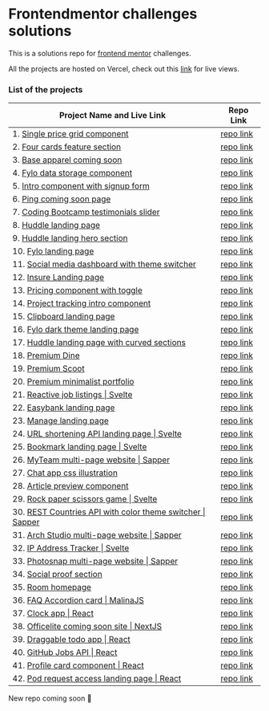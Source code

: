 # Frontendmentor challenges solutions
This is a solutions repo for [frontend mentor](https://www.frontendmentor.io/) challenges.

All the projects are hosted on Vercel, check out this [link](https://zzl-frontendmentor-challenges.now.sh/) for live views.

### List of the projects

| Project Name and Live Link                                   | Repo Link                                                    |
| ------------------------------------------------------------ | ------------------------------------------------------------ |
| 1. [Single price grid component](https://zzl-frontendmentor-challenges.now.sh/single-price-grid-component-master/index.html) | [repo link](https://github.com/zuolizhu/frontendmentor_challenges/tree/master/single-price-grid-component-master) |
| 2. [Four cards feature section](https://zzl-frontendmentor-challenges.now.sh/four-card-feature-section-master/index.html) | [repo link](https://github.com/zuolizhu/frontendmentor_challenges/tree/master/four-card-feature-section-master) |
| 3. [Base apparel coming soon](https://zzl-frontendmentor-challenges.now.sh/base-apparel-coming-soon-master/index.html) | [repo link](https://github.com/zuolizhu/frontendmentor_challenges/tree/master/base-apparel-coming-soon-master) |
| 4. [Fylo data storage component](https://zzl-frontendmentor-challenges.now.sh/fylo-data-storage-component-master/index.html) | [repo link](https://github.com/zuolizhu/frontendmentor_challenges/tree/master/fylo-data-storage-component-master) |
| 5. [Intro component with signup form](https://zzl-frontendmentor-challenges.now.sh/intro-component-with-signup-form-master/index.html) | [repo link](https://github.com/zuolizhu/frontendmentor_challenges/tree/master/intro-component-with-signup-form-master) |
| 6. [Ping coming soon page](https://zzl-frontendmentor-challenges.now.sh/ping-coming-soon-page-master/index.html) | [repo link](https://github.com/zuolizhu/frontendmentor_challenges/tree/master/ping-coming-soon-page-master) |
| 7. [Coding Bootcamp testimonials slider](https://zzl-frontendmentor-challenges.now.sh/coding-bootcamp-testimonials-slider-master/index.html) | [repo link](https://github.com/zuolizhu/frontendmentor_challenges/tree/master/coding-bootcamp-testimonials-slider-master) |
| 8. [Huddle landing page](https://zzl-frontendmentor-challenges.now.sh/huddle-landing-page-with-alternating-feature-blocks-master/index.html) | [repo link](https://github.com/zuolizhu/frontendmentor_challenges/tree/master/huddle-landing-page-with-alternating-feature-blocks-master) |
| 9. [Huddle landing hero section](https://zzl-frontendmentor-challenges.now.sh/huddle-landing-page-with-single-introductory-section-master/index.html) | [repo link](https://github.com/zuolizhu/frontendmentor_challenges/tree/master/huddle-landing-page-with-single-introductory-section-master) |
| 10. [Fylo landing page](https://zzl-frontendmentor-challenges.now.sh/fylo-landing-page-with-two-column-layout-master/index.html) | [repo link](https://github.com/zuolizhu/frontendmentor_challenges/tree/master/fylo-landing-page-with-two-column-layout-master) |
| 11. [Social media dashboard with theme switcher](https://zzl-frontendmentor-challenges.now.sh/social-media-dashboard-with-theme-switcher-master/index.html) | [repo link](https://github.com/zuolizhu/frontendmentor_challenges/tree/master/social-media-dashboard-with-theme-switcher-master) |
| 12. [Insure Landing page](https://zzl-frontendmentor-challenges.now.sh/insure-landing-page-master/index.html) | [repo link](https://github.com/zuolizhu/frontendmentor_challenges/tree/master/insure-landing-page-master) |
| 13. [Pricing component with toggle](https://zzl-frontendmentor-challenges.now.sh/pricing-component-with-toggle-master/index.html) | [repo link](https://github.com/zuolizhu/frontendmentor_challenges/tree/master/pricing-component-with-toggle-master) |
| 14. [Project tracking intro component](https://zzl-frontendmentor-challenges.now.sh/project-tracking-intro-component-master/index.html) | [repo link](https://zzl-frontendmentor-challenges.now.sh/project-tracking-intro-component-master/index.html) |
| 15. [Clipboard landing page](https://zzl-frontendmentor-challenges.now.sh/clipboard-landing-page-master/index.html) | [repo link](https://github.com/zuolizhu/frontendmentor_challenges/tree/master/clipboard-landing-page-master) |
| 16. [Fylo dark theme landing page](https://zzl-frontendmentor-challenges.now.sh/fylo-dark-theme-landing-page-master/index.html) | [repo link](https://github.com/zuolizhu/frontendmentor_challenges/tree/master/fylo-dark-theme-landing-page-master) |
| 17. [Huddle landing page with curved sections](https://zzl-frontendmentor-challenges.now.sh/huddle-landing-page-with-curved-sections-master/index.html) | [repo link](https://github.com/zuolizhu/frontendmentor_challenges/tree/master/huddle-landing-page-with-curved-sections-master) |
| 18. [Premium Dine](https://zzl-frontendmentor-challenges.now.sh/premium-dine-master/index.html) | [repo link](https://github.com/zuolizhu/frontendmentor_challenges/tree/master/premium-dine-master) |
| 19. [Premium Scoot](https://zzl-frontendmentor-challenges.now.sh/scoot-multi-page-website-master/index.html) | [repo link](https://github.com/zuolizhu/frontendmentor_challenges/tree/master/scoot-multi-page-website-master) |
| 20. [Premium minimalist portfolio](https://zzl-frontendmentor-challenges.now.sh/premium-minimalist-portfolio-master/index.html) | [repo link](https://github.com/zuolizhu/frontendmentor_challenges/tree/master/premium-minimalist-portfolio-master) |
| 21. [Reactive job listings \| Svelte](https://zzl-frontendmentor-challenges.now.sh/static-job-listings-master/index.html) | [repo link](https://github.com/zuolizhu/frontendmentor_challenges/tree/master/static-job-listings-master/static-job-listings-svelte) |
| 22. [Easybank landing page](https://zzl-frontendmentor-challenges.now.sh/easybank-landing-page-master/index.html) | [repo link](https://github.com/zuolizhu/frontendmentor_challenges/tree/master/easybank-landing-page-master) |
| 23. [Manage landing page](https://zzl-frontendmentor-challenges.now.sh/manage-landing-page-master/index.html) | [repo link](https://github.com/zuolizhu/frontendmentor_challenges/tree/master/manage-landing-page-master) |
| 24. [URL shortening API landing page \| Svelte](https://zzl-frontendmentor-challenges.now.sh/url-shortening-api-master/index.html) | [repo link](https://github.com/zuolizhu/frontendmentor_challenges/tree/master/url-shortening-api-master/url-shortening-svelte) |
| 25. [Bookmark landing page \| Svelte](https://zzl-frontendmentor-challenges.now.sh/bookmark-landing-page-master/index.html) | [repo link](https://github.com/zuolizhu/frontendmentor_challenges/tree/master/bookmark-landing-page-master/bookmark-svelte) |
| 26. [MyTeam multi-page website \| Sapper](https://myteam-sapper.vercel.app/) | [repo link](https://github.com/zuolizhu/myteam-sapper-frontendmentor) |
| 27. [Chat app css illustration](https://zzl-frontendmentor-challenges.now.sh/chat-app-css-illustration-master/) | [repo link](https://github.com/zuolizhu/frontendmentor_challenges/tree/master/chat-app-css-illustration-master) |
| 28. [Article preview component](https://zzl-frontendmentor-challenges.now.sh/article-preview-component-master/index.html) | [repo link](https://github.com/zuolizhu/frontendmentor_challenges/tree/master/article-preview-component-master) |
| 29. [Rock paper scissors game \| Svelte](https://zzl-frontendmentor-challenges.now.sh/rock-paper-scissors-game/index.html) | [repo link](https://github.com/zuolizhu/frontendmentor_challenges/tree/master/rock-paper-scissors-game/rock-paper-scissors-svelte) |
| 30. [REST Countries API with color theme switcher \| Sapper](https://rest-countries-api-sapper.vercel.app/) | [repo link](https://github.com/zuolizhu/rest-countries-api-sapper) |
| 31. [Arch Studio multi-page website \| Sapper](https://arch-studio-frontendmentor.vercel.app/) | [repo link](https://github.com/zuolizhu/arch_studio_frontendmentor) |
| 32. [IP Address Tracker \| Svelte](https://ip-address-tracker-frontendmentor.vercel.app/) | [repo link](https://github.com/zuolizhu/ip_address_tracker_frontendmentor) |
| 33. [Photosnap multi-page website \| Sapper](https://photosnap-frontendmentor.vercel.app/) | [repo link](https://github.com/zuolizhu/photosnap_frontendmentor) |
| 34. [Social proof section](https://zzl-frontendmentor-challenges.now.sh/social-proof-section-master/index.html) | [repo link](https://github.com/zuolizhu/frontendmentor_challenges/tree/master/social-proof-section-master) |
| 35. [Room homepage](https://zzl-frontendmentor-challenges.now.sh/room-homepage-master/index.html) | [repo link](https://github.com/zuolizhu/frontendmentor_challenges/tree/master/room-homepage-master) |
| 36. [FAQ Accordion card \| MalinaJS](https://zzl-frontendmentor-challenges.now.sh/faq-accordion-card-main/index.html) | [repo link](https://github.com/zuolizhu/frontendmentor_challenges/tree/master/faq-accordion-card-malina) |
| 37. [Clock app \| React](https://clock-app-frontendmentor.vercel.app/) | [repo link](https://github.com/zuolizhu/clock-app-frontendmentor) |
| 38. [Officelite coming soon site \| NextJS](https://officelite-coming-soon-frontendmentor.vercel.app/) | [repo link](https://github.com/zuolizhu/officelite-coming-soon-frontendmentor) |
| 39. [Draggable todo app \| React](https://todo-app-frontendmentor.vercel.app/) | [repo link](https://github.com/zuolizhu/todo-app-frontendmentor) |
| 40. [GitHub Jobs API \| React](https://github-jobs-frontendmentor.vercel.app/) | [repo link](https://github.com/zuolizhu/github-jobs-frontendmentor) |
| 41. [Profile card component \| React](https://profile-card-component-fm.vercel.app/) | [repo link](https://github.com/zuolizhu/profile-card-component-fm) |
| 42. [Pod request access landing page \| React](https://pod-request-landing-frontendmentor.vercel.app/) | [repo link](https://github.com/zuolizhu/pod-request-landing-frontendmentor) |



New repo coming soon 💪

